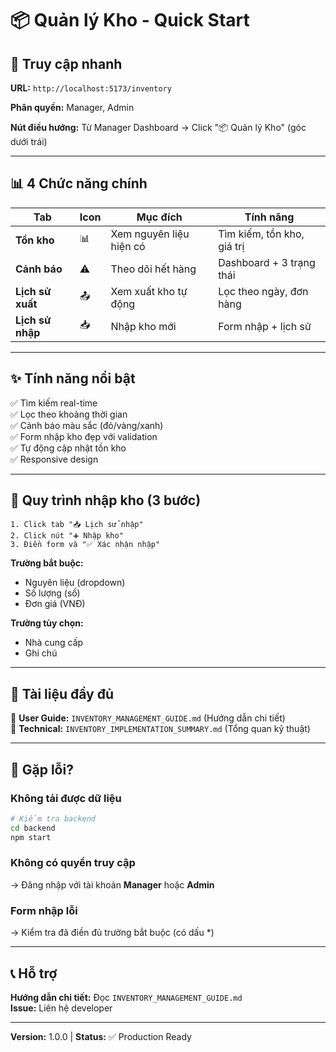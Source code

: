 # 📦 Quản lý Kho - Quick Start

## 🚀 Truy cập nhanh

**URL:** `http://localhost:5173/inventory`

**Phân quyền:** Manager, Admin

**Nút điều hướng:** Từ Manager Dashboard → Click "📦 Quản lý Kho" (góc dưới trái)

---

## 📊 4 Chức năng chính

| Tab | Icon | Mục đích | Tính năng |
|-----|------|----------|-----------|
| **Tồn kho** | 📊 | Xem nguyên liệu hiện có | Tìm kiếm, tồn kho, giá trị |
| **Cảnh báo** | ⚠️ | Theo dõi hết hàng | Dashboard + 3 trạng thái |
| **Lịch sử xuất** | 📤 | Xem xuất kho tự động | Lọc theo ngày, đơn hàng |
| **Lịch sử nhập** | 📥 | Nhập kho mới | Form nhập + lịch sử |

---

## ✨ Tính năng nổi bật

✅ Tìm kiếm real-time  
✅ Lọc theo khoảng thời gian  
✅ Cảnh báo màu sắc (đỏ/vàng/xanh)  
✅ Form nhập kho đẹp với validation  
✅ Tự động cập nhật tồn kho  
✅ Responsive design  

---

## 🎯 Quy trình nhập kho (3 bước)

```
1. Click tab "📥 Lịch sử nhập"
2. Click nút "➕ Nhập kho"
3. Điền form và "✅ Xác nhận nhập"
```

**Trường bắt buộc:**
- Nguyên liệu (dropdown)
- Số lượng (số)
- Đơn giá (VNĐ)

**Trường tùy chọn:**
- Nhà cung cấp
- Ghi chú

---

## 📖 Tài liệu đầy đủ

📘 **User Guide:** `INVENTORY_MANAGEMENT_GUIDE.md` (Hướng dẫn chi tiết)  
🔧 **Technical:** `INVENTORY_IMPLEMENTATION_SUMMARY.md` (Tổng quan kỹ thuật)

---

## 🐛 Gặp lỗi?

### Không tải được dữ liệu
```bash
# Kiểm tra backend
cd backend
npm start
```

### Không có quyền truy cập
→ Đăng nhập với tài khoản **Manager** hoặc **Admin**

### Form nhập lỗi
→ Kiểm tra đã điền đủ trường bắt buộc (có dấu *)

---

## 📞 Hỗ trợ

**Hướng dẫn chi tiết:** Đọc `INVENTORY_MANAGEMENT_GUIDE.md`  
**Issue:** Liên hệ developer

---

**Version:** 1.0.0 | **Status:** ✅ Production Ready

